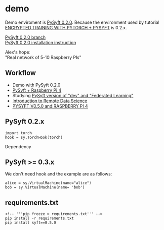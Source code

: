 # demo
Demo enviroment is [PySyft 0.2.0](https://github.com/OpenMined/PySyft/tree/0.2.0). Because the environment used by tutorial  [ENCRYPTED TRAINING WITH PYTORCH + PYSYFT](https://blog.openmined.org/encrypted-training-on-mnist/) is  0.2.x.

[PySyft 0.2.0 branch](https://github.com/OpenMined/PySyft/tree/0.2.0)  
[PySyft 0.2.0 installation instruction](https://pysyft.readthedocs.io/en/latest/installing.html#id2)

Alex's hope:  
"Real network of 5-10 Raspberry PIs"
## Workflow
* Demo with PySyft 0.2.0
* [PySyft + Raspberry Pi 4](https://zhuanlan.zhihu.com/p/181733116)
* Studying [PySyft version of "dev" and "Federated Learning"](https://courses.openmined.org/courses/foundations-of-private-computation)
* [Introduction to Remote Data Science](https://courses.openmined.org/courses/introduction-to-remote-data-science)
* [PYSYFT V0.5.0 and RASPBERRY PI 4](https://blog.openmined.org/installing-pysyft-0-5-0rc1-on-a-raspberry-pi-4/)
## PySyft 0.2.x
    import torch
    hook = sy.TorchHook(torch) 
Dependency


## PySyft >= 0.3.x
We don't need hook and the example are as follows:

    alice = sy.VirtualMachine(name="alice")
    bob = sy.VirtualMachine(name= 'bob')

## requirements.txt
    <!-- '''pip freeze > requirements.txt''' -->
    pip install -r requirements.txt
    pip install syft==0.5.0